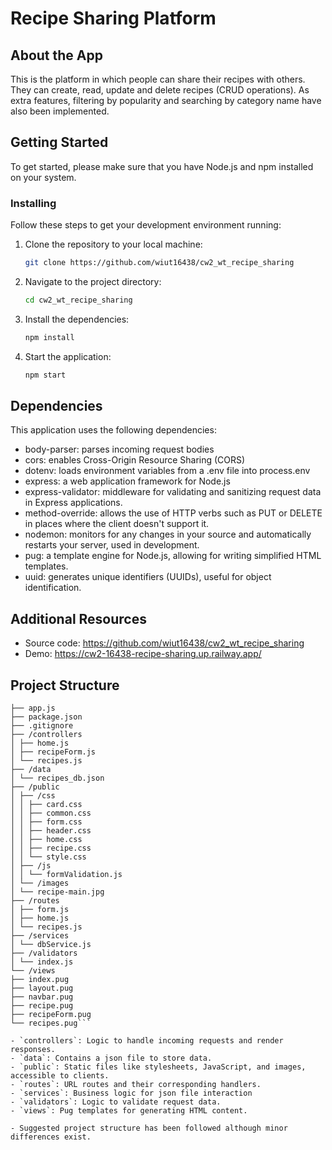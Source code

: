 # Recipe Sharing Platform

## About the App

This is the platform in which people can share their recipes with others. They can create, read, update and delete recipes (CRUD operations). As extra features, filtering by popularity and searching by category name have also been implemented.

## Getting Started

To get started, please make sure that you have Node.js and npm installed on your system.

### Installing

Follow these steps to get your development environment running:

1. Clone the repository to your local machine:
    ```bash
    git clone https://github.com/wiut16438/cw2_wt_recipe_sharing
    ```

2. Navigate to the project directory:
    ```bash
    cd cw2_wt_recipe_sharing
    ```

3. Install the dependencies:
    ```bash
    npm install
    ```

4. Start the application:
    ```bash
    npm start
    ```

## Dependencies

This application uses the following dependencies:

- body-parser: parses incoming request bodies
- cors: enables Cross-Origin Resource Sharing (CORS)
- dotenv: loads environment variables from a .env file into process.env 
- express: a web application framework for Node.js
- express-validator: middleware for validating and sanitizing request data in Express applications.
- method-override: allows the use of HTTP verbs such as PUT or DELETE in places where the client doesn't support it.
- nodemon: monitors for any changes in your source and automatically restarts your server, used in development.
- pug: a template engine for Node.js, allowing for writing simplified HTML templates.
- uuid: generates unique identifiers (UUIDs), useful for object identification.

## Additional Resources

- Source code: https://github.com/wiut16438/cw2_wt_recipe_sharing
- Demo: https://cw2-16438-recipe-sharing.up.railway.app/

## Project Structure

```/Root
├── app.js
├── package.json
├── .gitignore
├── /controllers
│ ├── home.js
│ ├── recipeForm.js
│ └── recipes.js
├── /data
│ └── recipes_db.json
├── /public
│ ├── /css
│ │ ├── card.css
│ │ ├── common.css
│ │ ├── form.css
│ │ ├── header.css
│ │ ├── home.css
│ │ ├── recipe.css
│ │ └── style.css
│ ├── /js
│ │ └── formValidation.js
│ └── /images
│ └── recipe-main.jpg
├── /routes
│ ├── form.js
│ ├── home.js
│ └── recipes.js
├── /services
│ └── dbService.js
├── /validators
│ └── index.js
└── /views
├── index.pug
├── layout.pug
├── navbar.pug
├── recipe.pug
├── recipeForm.pug
└── recipes.pug```

- `controllers`: Logic to handle incoming requests and render responses.
- `data`: Contains a json file to store data.
- `public`: Static files like stylesheets, JavaScript, and images, accessible to clients.
- `routes`: URL routes and their corresponding handlers.
- `services`: Business logic for json file interaction
- `validators`: Logic to validate request data.
- `views`: Pug templates for generating HTML content.

- Suggested project structure has been followed although minor differences exist.


